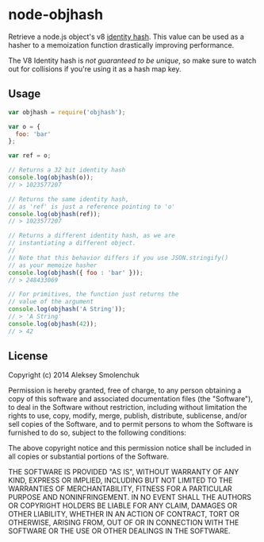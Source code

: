 # node-objhash

Retrieve a node.js object's v8 [identity hash](http://izs.me/v8-docs/classv8_1_1Object.html#a5309f7a349feb906a05ee45b6feeaab1). 
This value can be used as a hasher to a memoization function drastically improving performance. 

The V8 Identity hash is *not guaranteed to be unique*, so make sure to watch out for collisions if you're using it as a hash map key.

## Usage

```javascript
var objhash = require('objhash');

var o = { 
  foo: 'bar' 
};

var ref = o;

// Returns a 32 bit identity hash
console.log(objhash(o)); 
// > 1023577207

// Returns the same identity hash, 
// as 'ref' is just a reference pointing to 'o'
console.log(objhash(ref));              
// > 1023577207

// Returns a different identity hash, as we are
// instantiating a different object.
// 
// Note that this behavior differs if you use JSON.stringify()
// as your memoize hasher
console.log(objhash({ foo : 'bar' }));  
// > 248433069

// For primitives, the function just returns the 
// value of the argument
console.log(objhash('A String')); 
// > 'A String'
console.log(objhash(42));
// > 42
```

## License

Copyright (c) 2014 Aleksey Smolenchuk

Permission is hereby granted, free of charge, to any person obtaining a copy of this software and associated documentation files (the "Software"), to deal in the Software without restriction, including without limitation the rights to use, copy, modify, merge, publish, distribute, sublicense, and/or sell copies of the Software, and to permit persons to whom the Software is furnished to do so, subject to the following conditions:

The above copyright notice and this permission notice shall be included in all copies or substantial portions of the Software.

THE SOFTWARE IS PROVIDED "AS IS", WITHOUT WARRANTY OF ANY KIND, EXPRESS OR IMPLIED, INCLUDING BUT NOT LIMITED TO THE WARRANTIES OF MERCHANTABILITY, FITNESS FOR A PARTICULAR PURPOSE AND NONINFRINGEMENT. IN NO EVENT SHALL THE AUTHORS OR COPYRIGHT HOLDERS BE LIABLE FOR ANY CLAIM, DAMAGES OR OTHER LIABILITY, WHETHER IN AN ACTION OF CONTRACT, TORT OR OTHERWISE, ARISING FROM, OUT OF OR IN CONNECTION WITH THE SOFTWARE OR THE USE OR OTHER DEALINGS IN THE SOFTWARE.
